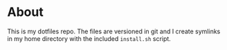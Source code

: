 About
=====

This is my dotfiles repo. The files are versioned in git and I create symlinks 
in my home directory with the included `install.sh` script.
